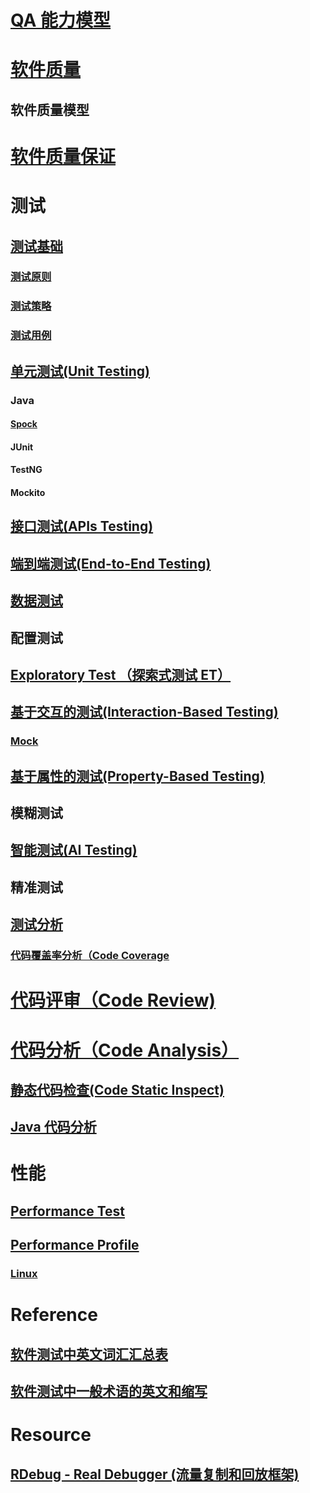 
# [QA 能力模型](_pic/QA-capacity-model.png)

# [软件质量](SQA/SQ.md)
## 软件质量模型
# [软件质量保证](SQA/SQA.md)

# 测试
## [测试基础](Testing/Basic/README.md)
### [测试原则](Testing/Basic/README.md)
### [测试策略](Testing/Basic/README.md)
### [测试用例](Testing/Basic/README.md)

## [单元测试(Unit Testing)](Testing/UnitTest/README.md)
### Java
#### [Spock](Testing/UnitTest/Java/Spock/README.md)
#### JUnit
#### TestNG
#### Mockito

## [接口测试(APIs Testing)](Testing/APIsTest/README.md)

## [端到端测试(End-to-End Testing)](Testing/EndToEnd-Test/README.md)


## [数据测试](Testing/DataTest/README.md)

## 配置测试

## [Exploratory Test （探索式测试 ET）](ET/README.md)

## [基于交互的测试(Interaction-Based Testing)]()
### [Mock](Testing/InteractionBasedTest/Mock/README.md)

## [基于属性的测试(Property-Based Testing)](Testing/PropertyBasedTest/README.md)
## 模糊测试

## [智能测试(AI Testing)](Testing/AITest/README.md)
## 精准测试

## [测试分析](Testing/Analysis/README.md)
### [代码覆盖率分析（Code Coverage](code-coverage/README.md)

# [代码评审（Code Review)](CodeReview/README.md)
# [代码分析（Code Analysis）](CodeAnalysis/README.md)
## [静态代码检查(Code Static Inspect)](CodeAnalysis/StaticAnalysis/README.md)
## [Java 代码分析](CodeAnalysis/Java/README.md)

# 性能
## [Performance Test](Perf/PerfTest/README.md)
## [Performance Profile](Perf/Profile/README.md)
### [Linux](Perf/Profile/Linux/README.md)

# Reference
## [软件测试中英文词汇汇总表](https://www.cnblogs.com/kenfang/articles/4307935.html)
## [软件测试中一般术语的英文和缩写](http://www.51testing.com/html/12/480312-814448.html)

# Resource
## [RDebug - Real Debugger (流量复制和回放框架)](https://github.com/didi/rdebug)
